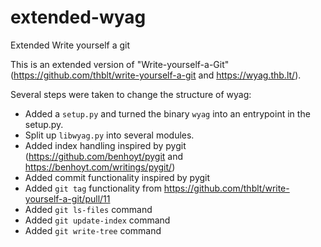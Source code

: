 # extended-wyag

Extended Write yourself a git

This is an extended version of "Write-yourself-a-Git" (https://github.com/thblt/write-yourself-a-git and https://wyag.thb.lt/).

Several steps were taken to change the structure of wyag:
* Added a `setup.py` and turned the binary `wyag` into an entrypoint in the setup.py.
* Split up `libwyag.py` into several modules.
* Added index handling inspired by pygit (https://github.com/benhoyt/pygit and https://benhoyt.com/writings/pygit/)
* Added commit functionality inspired by pygit
* Added `git tag` functionality from https://github.com/thblt/write-yourself-a-git/pull/11
* Added `git ls-files` command
* Added `git update-index` command
* Added `git write-tree` command
